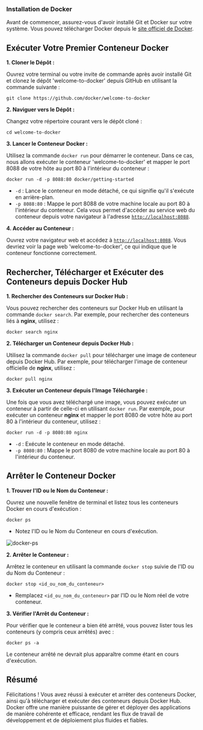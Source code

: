 ### Installation de Docker

Avant de commencer, assurez-vous d'avoir installé Git et Docker sur votre
système. Vous pouvez télécharger Docker depuis le [site officiel de
Docker](https://www.docker.com/products/docker-desktop/).

## Exécuter Votre Premier Conteneur Docker

**1. Cloner le Dépôt :**

Ouvrez votre terminal ou votre invite de commande après avoir installé Git et clonez le dépôt 'welcome-to-docker' depuis GitHub en utilisant la commande suivante :

```
git clone https://github.com/docker/welcome-to-docker
```

**2. Naviguer vers le Dépôt :**

Changez votre répertoire courant vers le dépôt cloné :

```
cd welcome-to-docker
```

**3. Lancer le Conteneur Docker :**

Utilisez la commande `docker run` pour démarrer le conteneur. Dans ce cas, nous allons exécuter le conteneur 'welcome-to-docker' et mapper le port 8088 de votre hôte au port 80 à l'intérieur du conteneur :

```
docker run -d -p 8088:80 docker/getting-started
```

- `-d` : Lance le conteneur en mode détaché, ce qui signifie qu'il s'exécute en
  arrière-plan.
- `-p 8088:80` : Mappe le port 8088 de votre machine locale au port 80 à
  l'intérieur du conteneur. Cela vous permet d'accéder au service web du
  conteneur depuis votre navigateur à l'adresse
  [`http://localhost:8088`](http://localhost:8088).

**4. Accéder au Conteneur :**

Ouvrez votre navigateur web et accédez à
[`http://localhost:8088`](http://localhost:8088). Vous devriez voir la page web
'welcome-to-docker', ce qui indique que le conteneur fonctionne correctement.

## Rechercher, Télécharger et Exécuter des Conteneurs depuis Docker Hub

**1. Rechercher des Conteneurs sur Docker Hub :**

Vous pouvez rechercher des conteneurs sur Docker Hub en utilisant la commande `docker search`. Par exemple, pour rechercher des conteneurs liés à **nginx**, utilisez :

```
docker search nginx
```

**2. Télécharger un Conteneur depuis Docker Hub :**

Utilisez la commande `docker pull` pour télécharger une image de conteneur depuis Docker Hub. Par exemple, pour télécharger l'image de conteneur officielle de **nginx**, utilisez :

```
docker pull nginx
```

**3. Exécuter un Conteneur depuis l'Image Téléchargée :**

Une fois que vous avez téléchargé une image, vous pouvez exécuter un conteneur à partir de celle-ci en utilisant `docker run`. Par exemple, pour exécuter un conteneur **nginx** et mapper le port 8080 de votre hôte au port 80 à l'intérieur du conteneur, utilisez :

```
docker run -d -p 8080:80 nginx
```

- `-d` : Exécute le conteneur en mode détaché.
- `-p 8080:80` : Mappe le port 8080 de votre machine locale au port 80 à
  l'intérieur du conteneur.

## Arrêter le Conteneur Docker

**1. Trouver l'ID ou le Nom du Conteneur :**

Ouvrez une nouvelle fenêtre de terminal et listez tous les conteneurs Docker en cours d'exécution :

```
docker ps
```

- Notez l'ID ou le Nom du Conteneur en cours d'exécution.

![docker-ps](img/docker-ps.png)

**2. Arrêter le Conteneur :**

Arrêtez le conteneur en utilisant la commande `docker stop` suivie de l'ID ou du Nom du Conteneur :

```
docker stop <id_ou_nom_du_conteneur>
```

- Remplacez `<id_ou_nom_du_conteneur>` par l'ID ou le Nom réel de votre
  conteneur.

**3. Vérifier l'Arrêt du Conteneur :**

Pour vérifier que le conteneur a bien été arrêté, vous pouvez lister tous les conteneurs (y compris ceux arrêtés) avec :

```
docker ps -a
```

Le conteneur arrêté ne devrait plus apparaître comme étant en cours d'exécution.

## Résumé

Félicitations ! Vous avez réussi à exécuter et arrêter des conteneurs Docker,
ainsi qu'à télécharger et exécuter des conteneurs depuis Docker Hub. Docker
offre une manière puissante de gérer et déployer des applications de manière
cohérente et efficace, rendant les flux de travail de développement et de
déploiement plus fluides et fiables.
